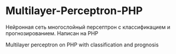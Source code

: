 # Multilayer-Perceptron-PHP

Нейронная сеть многослойный персептрон с классификацием и прогнозированием. Написан на PHP

Multilayer perceptron on PHP with classification and prognosis
